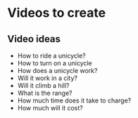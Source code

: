 <h1> Videos to create </h1> 

<h2> Video ideas </h2>

<ul> 
	<li> How to ride a unicycle? </li>
	<li> How to turn on a unicycle </li>
	<li> How does a unicycle work?</li>
	<li> Will it work in a city? </li>
	<li> Will it climb a hill? </li>
	<li> What is the range?</li>
	<li> How much time does it take to charge? </li>
	<li> How much will it cost? </li>
</ul>